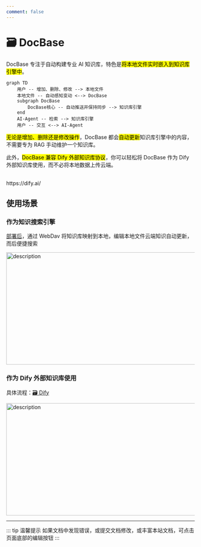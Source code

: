 ```yaml
---
comment: false
---
```


# 🗃️ DocBase

DocBase 专注于自动构建专业 AI 知识库，特色是<mark>将本地文件实时嵌入到知识库引擎中</mark>。

```mermaid
graph TD
    用户 -- 增加、删除、修改 --> 本地文件
    本地文件 -- 自动感知变动 <--> DocBase
    subgraph DocBase
        DocBase核心 -- 自动推送并保持同步 --> 知识库引擎
    end
    AI-Agent -- 检索 --> 知识库引擎
    用户 -- 交互 <--> AI-Agent
```

<mark>无论是增加、删除还是修改操作</mark>，DocBase 都会<mark>自动更新</mark>知识库引擎中的内容，不需要专为 RAG 手动维护一个知识库。

此外，<mark>DocBase 兼容 Dify 外部知识库协议</mark>，你可以轻松将 DocBase 作为 Dify 外部知识库使用，而不必将本地数据上传云端。

<br>
<NCard title="🗃️ ❤️ Dify" link="https://dify.ai/">
https://dify.ai/
</NCard>

## 使用场景

### 作为知识搜索引擎

[部署后](./start.md)，通过 WebDav 将知识库映射到本地，编辑本地文件云端知识自动更新，而后便捷搜索

<div style="display: flex; flex-direction: column; align-items: center; gap: 20px;">
  <img src="/ui/search.png" alt="description" width="800" height="300"/>
</div>

### 作为 Dify 外部知识库使用 <Badge type="tip" text="recommend" />

具体流程：[🗃️ Dify](./dify.md)

<div style="display: flex; flex-direction: column; align-items: center; gap: 20px;">
  <img src="/dify/use.png" alt="description" width="800" height="300"/>
</div>

---

::: tip 温馨提示
如果文档中发现错误，或提交文档修改，或丰富本站文档，可点击页面底部的编辑按钮
:::
